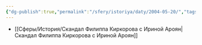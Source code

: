 ```yaml
---
{"dg-publish":true,"permalink":"/sfery/istoriya/daty/2004-05-20/","tags":["История"]}
---
```


- [[Сферы/История/Скандал Филиппа Киркорова с Ириной Ароян\|Скандал Филиппа Киркорова с Ириной Ароян]] 